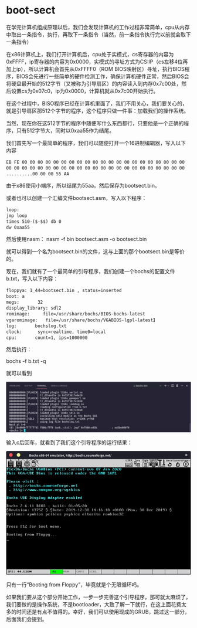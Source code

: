 # boot-sect

在学完计算机组成原理以后，我们会发现计算机的工作过程非常简单，cpu从内存中取出一条指令，执行，再取下一条指令（当然，前一条指令执行完以前就会取下一条指令）

在x86计算机上，我们打开计算机后，cpu处于实模式，cs寄存器的内容为0xFFFF，ip寄存器的内容为0x0000，实模式的寻址方式为CS:IP（cs左移4位再加上ip），所以计算机会首先从0xFFFF0（ROM BIOS映射区）寻址，执行BIOS程序，BIOS会先进行一些简单的硬件检测工作，确保计算机硬件正常，然后BIOS会将硬盘最开始的512字节（又被称为引导扇区）的内容读入到内存0x7c00处，然后设置cs为0x07c0，ip为0x0000，计算机就从0x7c00开始执行。

在这个过程中，BISO程序已经在计算机里面了，我们不用关心，我们要关心的，就是引导扇区那512个字节的程序，这个程序只做一件事：加载我们的操作系统。

当然，现在你在这512字节的程序中随便写什么东西都行，只要他是一个正确的程序，只有512字节大，同时以0xaa55作为结尾。

我们首先写一个最简单的程序，我们可以随便打开一个16进制编辑器，写入以下内容

    EB FE 00 00 00 00 00 00 00 00 00 00 00 00 00 00 00 00 00 00 00 00 00
    00 00 00 00 00 00 00 00 00 00 00 00 00 00 00 00 00 00 00 00 00 00 00
    ..........00 00 00 55 AA

由于x86使用小端序，所以结尾为55aa。然后保存为bootsect.bin。

或者也可以创建一个汇编文件bootsect.asm，写入以下程序：

```assembly
loop:
jmp loop 
times 510-($-$$) db 0
dw 0xaa55 
```

然后使用nasm：  nasm -f bin bootsect.asm -o bootsect.bin

就可以得到一个名为bootsect.bin的文件，这与上面的那个bootsect.bin是等价的。

现在，我们就有了一个最简单的引导程序，我们创建一个bochs的配置文件b.txt，写入以下内容：

    floppya: 1_44=bootsect.bin , status=inserted
    boot: a
    megs:       32
    display_library: sdl2
    romimage:     file=/usr/share/bochs/BIOS-bochs-latest
    vgaromimage:   file=/usr/share/bochs/VGABIOS-lgpl-latest】
    log:       bochslog.txt
    clock:      sync=realtime, time0=local
    cpu:       count=1, ips=1000000

然后执行：

bochs -f b.txt -q

就可以看到

![img](1.png) 

输入c后回车，就看到了我们这个引导程序的运行结果：

![img](2.png) 

只有一行”Booting from Floppy”，毕竟就是个无限循环吗。

如果我们要从这个部分开始工作，一步一步完善这个引导程序，那可就太麻烦了，我们要做的是操作系统，不是bootloader，大致了解一下就行，在这上面花费太多的时间还是有点不值得的。幸好，我们可以使用现成的GRUB，跳过这一部分，后面我们会提到。
